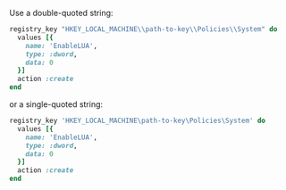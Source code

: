 Use a double-quoted string:

``` ruby
registry_key "HKEY_LOCAL_MACHINE\\path-to-key\\Policies\\System" do
  values [{
    name: 'EnableLUA',
    type: :dword,
    data: 0
  }]
  action :create
end
```

or a single-quoted string:

``` ruby
registry_key 'HKEY_LOCAL_MACHINE\path-to-key\Policies\System' do
  values [{
    name: 'EnableLUA',
    type: :dword,
    data: 0
  }]
  action :create
end
```